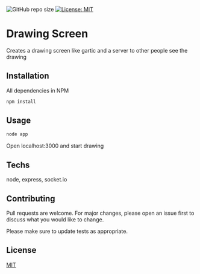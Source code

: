 ![GitHub repo size](https://img.shields.io/github/repo-size/Rovian-Henz/DrawingScreen)
[![License: MIT](https://img.shields.io/badge/License-MIT-yellow.svg)](https://opensource.org/licenses/MIT)


# Drawing Screen

Creates a drawing screen like gartic and a server to other people see the drawing


## Installation

All dependencies in NPM

```bash
npm install
```

## Usage

```bash
node app
```

Open localhost:3000 and start drawing

## Techs
node, express, socket.io

## Contributing
Pull requests are welcome. For major changes, please open an issue first to discuss what you would like to change.

Please make sure to update tests as appropriate.

## License
[MIT](https://choosealicense.com/licenses/mit/)
